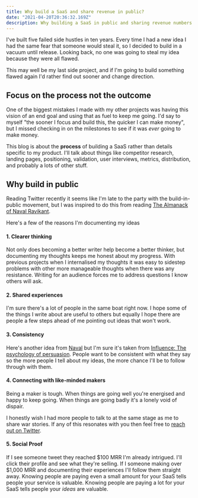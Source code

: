 ```yaml
---
title: Why build a SaaS and share revenue in public?
date: "2021-04-20T20:36:32.169Z"
description: Why building a SaaS in public and sharing revenue numbers is important
---
```


I've built five failed side hustles in ten years. Every time I had a new idea I had the same fear that someone would steal it, so I decided to build in a vacuum until release. Looking back, no one was going to steal my idea because they were all flawed.

This may well be my last side project, and if I'm going to build something flawed again I'd rather find out sooner and change direction.

## Focus on the process not the outcome
One of the biggest mistakes I made with my other projects was having this vision of an end goal and using that as fuel to keep me going. I'd say to myself "the sooner I focus and build this, the quicker I can make money", but I missed checking in on the milestones to see if it was _ever_ going to make money.

This blog is about the **process** of building a SaaS rather than details specific to my product. I'll talk about things like competitor research, landing pages, positioning, validation, user interviews, metrics, distribution, and probably a lots of other stuff.

## Why build in public
Reading Twitter recently it seems like I'm late to the party with the build-in-public movement, but I was inspired to do this from reading [The Almanack of Naval Ravikant](https://www.navalmanack.com/).

Here's a few of the reasons I'm documenting my ideas

#### 1. Clearer thinking
Not only does becoming a better writer help become a better thinker, but documenting my thoughts keeps me honest about my progress. With previous projects when I internalised my thoughts it was easy to sidestep problems with other more manageable thoughts when there was any resistance. Writing for an audience forces me to address questions I know others will ask.

#### 2. Shared experiences
I'm sure there's a lot of people in the same boat right now. I hope some of the things I write about are useful to others but equally I hope there are people a few steps ahead of me pointing out ideas that won't work.

#### 3. Consistency
Here's another idea from [Naval](https://twitter.com/naval) but I'm sure it's taken from [Influence: The psychology of persuasion](https://www.amazon.com.au/Influence-Psychology-Persuasion-Business-Essentials-ebook/dp/B002BD2UUC). People want to be consistent with what they say so the more people I tell about my ideas, the more chance I'll be to follow through with them.

#### 4. Connecting with like-minded makers
Being a maker is tough. When things are going well you're energised and happy to keep going. When things are going badly it's a lonely void of dispair.

I honestly wish I had more people to talk to at the same stage as me to share war stories. If any of this resonates with you then feel free to [reach out on Twitter](https://twitter.com/cosmic_badger).

#### 5. Social Proof
If I see someone tweet they reached $100 MRR I'm already intrigued. I'll click their profile and see what they're selling. If I someone making over $1,000 MRR and documenting their experiences I'll follow them straight away. Knowing people are paying even a small amount for your SaaS tells people your service is valuable. Knowing people are paying a lot for your SaaS tells people your _ideas_ are valuable.